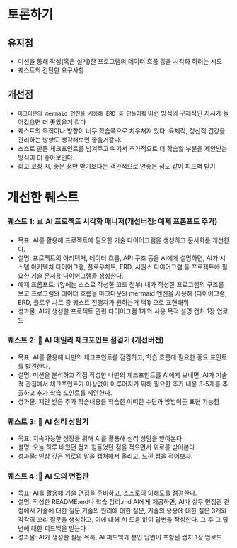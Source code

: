 # 토론하기
## 유지점
- 미션을 통해 작성(혹은 설계)한 프로그램의 데이터 흐름 등을 시각화 하려는 시도
- 퀘스트의 간단한 요구사항

## 개선점
- `마크다운의 mermaid 엔진을 사용해 ERD 를 만들어줘` 이런 방식의 구체적인 지시가 들어갔으면 더 좋았을거 같다
- 퀘스트의 목적이나 방향이 너무 학습쪽으로 치우쳐져 있다. 육체적, 정신적 건강을 관리하는 방향도 생각해보면 좋을거같다.
- 스스로 만든 체크포인트를 넘겨주고 여기서 추가적으로 더 학습할 부분을 제안받는 방식이 더 좋아보인다.
- 회고 코칭 시, 좋은 점만 받기보다는 객관적으로 안좋은 점도 같이 피드백 받기

# 개선한 퀘스트
### 퀘스트 1: 📊 AI 프로젝트 시각화 매니저(개선버전: 예제 프롬프트 추가)
- 목표: AI를 활용해 프로젝트에 필요한 기술 다이어그램을 생성하고 문서화를 개선한다.
- 설명: 프로젝트의 아키텍처, 데이터 흐름, API 구조 등을 AI에게 설명하면, AI가 시스템 아키텍처 다이어그램, 플로우차트, ERD, 시퀀스 다이어그램 등 프로젝트에 필요한 기술 문서용 다이어그램을 생성한다.
- 예제 프롬프트: (앞에는 스스로 작성한 코드 첨부) 내가 작성한 프로그램의 구조를 보고 프로그램의 데이터 흐름을 마크다운의 mermaid 엔진을 사용해 (다이어그램, ERD, 플로우 차트 중 퀘스트 진행자가 원하는거 택1) 으로 표현해줘
- 성과물: AI가 생성한 프로젝트 관련 다이어그램 1개와 사용 목적 설명 캡처 1장 업로드

### 퀘스트 2: 🎯 AI 데일리 체크포인트 점검기 (개선버전)
- 목표: AI를 활용해 나만의 체크포인트를 점검하고, 학습 흐름에 필요한 중요 포인트를 발견한다.
- 설명: 미션을 분석하고 직접 작성한 나만의 체크포인트를  AI에게 보내면, AI가 기술적 관점에서 체크포인트가 이상없이 이루어지기 위해 필요한 추가 내용 3-5개를 추출하고 추가 학습 포인트를 제안한다.
- 성과물: 제안 받은 추가 학습내용을 학습한 어떠한 수단과 방법이든 표현 가능함

### 퀘스트 3: 📘 AI 심리 상담기
- 목표: 지속가능한 성장을 위해 AI를 활용해 심리 상담을 받아본다.
- 설명: 오늘 하루 배웠던 점과 힘들었던 점을 적으면서 위로를 받아본다.
- 성과물: 인상 깊은 위로의 말을 캡쳐해서 올리고, 느낀 점을 적어보자.

### 퀘스트 4 :💼 AI 모의 면접관
- 목표: AI를 활용해 기술 면접을 준비하고, 스스로의 이해도를 점검한다.
- 설명: 작성한 README.md나 학습 정리.md AI에게 제공하면, AI가 실무 면접관 관점에서 기술에 대한 질문,기술의 원리에 대한 질문, 기술의 응용에 대한 질문 3개와 각각의 꼬리 질문을 생성하고, 이에 대해 AI 도움 없이 답변을 작성한다. 그 후 그 답변에 대한 피드백을 받는다
- 성과물: AI가 생성한 질문 목록, AI 피드백과 본인 답변이 포함된 캡처 1장 업로드
